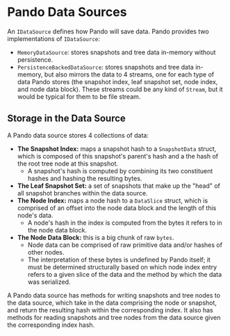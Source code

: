 # Pando Data Sources

An `IDataSource` defines how Pando will save data. Pando provides two implementations of `IDataSource`:

- `MemoryDataSource`: stores snapshots and tree data in-memory without persistence.
- `PersistenceBackedDataSource`: stores snapshots and tree data in-memory, but also mirrors the data to 4 streams, one
  for each type of data Pando stores (the snapshot index, leaf snapshot set, node index, and node data block). These
  streams could be any kind of `Stream`, but it would be typical for them to be file stream.

## Storage in the Data Source

A Pando data source stores 4 collections of data:

- **The Snapshot Index:** maps a snapshot hash to a `SnapshotData` struct, which is composed of this snapshot's parent's
  hash and a the hash of the root tree node at this snapshot.
    - A snapshot's hash is computed by combining its two constituent hashes and hashing the resulting bytes.
- **The Leaf Snapshot Set:** a set of snapshots that make up the "head" of all snapshot branches within the data source.
- **The Node Index:** maps a node hash to a `DataSlice` struct, which is comprised of an offset into the node data
  block and the length of this node's data.
    - A node's hash in the index is computed from the bytes it refers to in the node data block.
- **The Node Data Block:** this is a big chunk of raw `bytes`.
    - Node data can be comprised of raw primitive data and/or hashes of other nodes.
    - The interpretation of these bytes is undefined by Pando itself; it must be determined structurally based on which
      node index entry refers to a given slice of the data and the method by which the data was serialized.

A Pando data source has methods for writing snapshots and tree nodes to the data source, which take in the data
comprising the node or snapshot, and return the resulting hash within the corresponding index. It also has methods for
reading snapshots and tree nodes from the data source given the corresponding index hash.
